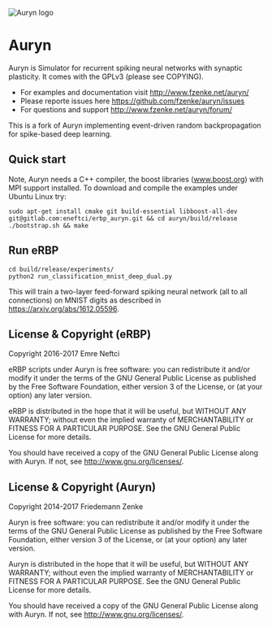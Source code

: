 ![Auryn logo](http://www.fzenke.net/uploads/images/logo_trans_small.png "Auryn logo")

Auryn 
=====

Auryn is Simulator for recurrent spiking neural networks with synaptic
plasticity. It comes with the GPLv3 (please see COPYING).

* For examples and documentation visit http://www.fzenke.net/auryn/
* Please reporte issues here https://github.com/fzenke/auryn/issues
* For questions and support http://www.fzenke.net/auryn/forum/

This is a fork of Auryn implementing event-driven random backpropagation for spike-based deep learning.

Quick start
-----------

Note, Auryn needs a C++ compiler, the boost libraries (www.boost.org) with MPI
support installed. To download and compile the examples under Ubuntu Linux try:

```
sudo apt-get install cmake git build-essential libboost-all-dev
git@gitlab.com:eneftci/erbp_auryn.git && cd auryn/build/release
./bootstrap.sh && make
```

Run eRBP
--------

```
cd build/release/experiments/
python2 run_classification_mnist_deep_dual.py
```

This will train a two-layer feed-forward spiking neural network (all to all connections) on MNIST digits as described in <https://arxiv.org/abs/1612.05596>.


License & Copyright (eRBP) 
---------------------------

Copyright 2016-2017 Emre Neftci

eRBP scripts under Auryn  is free software: you can redistribute it and/or modify
it under the terms of the GNU General Public License as published by
the Free Software Foundation, either version 3 of the License, or
(at your option) any later version.

eRBP is distributed in the hope that it will be useful,
but WITHOUT ANY WARRANTY; without even the implied warranty of
MERCHANTABILITY or FITNESS FOR A PARTICULAR PURPOSE.  See the
GNU General Public License for more details.

You should have received a copy of the GNU General Public License
along with Auryn.  If not, see <http://www.gnu.org/licenses/>.


License & Copyright (Auryn) 
---------------------------

Copyright 2014-2017 Friedemann Zenke

Auryn is free software: you can redistribute it and/or modify
it under the terms of the GNU General Public License as published by
the Free Software Foundation, either version 3 of the License, or
(at your option) any later version.

Auryn is distributed in the hope that it will be useful,
but WITHOUT ANY WARRANTY; without even the implied warranty of
MERCHANTABILITY or FITNESS FOR A PARTICULAR PURPOSE.  See the
GNU General Public License for more details.

You should have received a copy of the GNU General Public License
along with Auryn.  If not, see <http://www.gnu.org/licenses/>.
